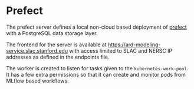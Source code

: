 # Prefect

The prefect server defines a local non-cloud based deployment of [prefect](https://www.prefect.io/) with a PostgreSQL 
data storage layer. 

The frontend for the server is available at https://ard-modeling-service.slac.stanford.edu with access limited to SLAC
and NERSC IP addresses as defined in the endpoints file.

The worker is created to listen for tasks given to the `kubernetes-work-pool`. It has a few extra permissions so that it
can create and monitor pods from MLflow based workflows.
